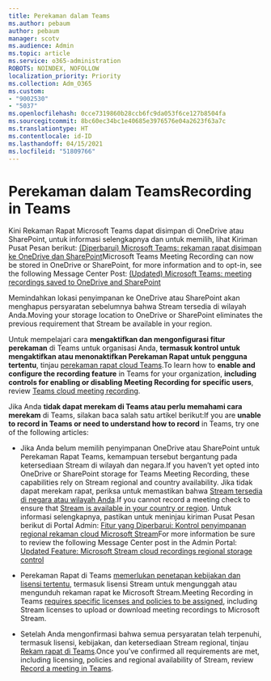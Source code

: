 ```yaml
---
title: Perekaman dalam Teams
ms.author: pebaum
author: pebaum
manager: scotv
ms.audience: Admin
ms.topic: article
ms.service: o365-administration
ROBOTS: NOINDEX, NOFOLLOW
localization_priority: Priority
ms.collection: Adm_O365
ms.custom:
- "9002530"
- "5037"
ms.openlocfilehash: 0cce7319860b28ccb6fc9da053f6ce127b8504fa
ms.sourcegitcommit: 8bc60ec34bc1e40685e3976576e04a2623f63a7c
ms.translationtype: HT
ms.contentlocale: id-ID
ms.lasthandoff: 04/15/2021
ms.locfileid: "51809766"
---
```

# <a name="recording-in-teams"></a><span data-ttu-id="222a5-102">Perekaman dalam Teams</span><span class="sxs-lookup"><span data-stu-id="222a5-102">Recording in Teams</span></span>

<span data-ttu-id="222a5-103">Kini Rekaman Rapat Microsoft Teams dapat disimpan di OneDrive atau SharePoint, untuk informasi selengkapnya dan untuk memilih, lihat Kiriman Pusat Pesan berikut: [(Diperbarui) Microsoft Teams: rekaman rapat disimpan ke OneDrive dan SharePoint](https://portal.microsoft.com/Adminportal/Home?ref=MessageCenter&id=MC222640)</span><span class="sxs-lookup"><span data-stu-id="222a5-103">Microsoft Teams Meeting Recording can now be stored in OneDrive or SharePoint, for more information and to opt-in, see the following Message Center Post: [(Updated) Microsoft Teams: meeting recordings saved to OneDrive and SharePoint](https://portal.microsoft.com/Adminportal/Home?ref=MessageCenter&id=MC222640)</span></span>

<span data-ttu-id="222a5-104">Memindahkan lokasi penyimpanan ke OneDrive atau SharePoint akan menghapus persyaratan sebelumnya bahwa Stream tersedia di wilayah Anda.</span><span class="sxs-lookup"><span data-stu-id="222a5-104">Moving your storage location to OneDrive or SharePoint eliminates the previous requirement that Stream be available in your region.</span></span>

<span data-ttu-id="222a5-105">Untuk mempelajari cara **mengaktifkan dan mengonfigurasi fitur perekaman** di Teams untuk organisasi Anda, **termasuk kontrol untuk mengaktifkan atau menonaktifkan Perekaman Rapat untuk pengguna tertentu**, tinjau [perekaman rapat cloud Teams](https://docs.microsoft.com/microsoftteams/cloud-recording).</span><span class="sxs-lookup"><span data-stu-id="222a5-105">To learn how to **enable and configure the recording feature** in Teams for your organization, **including controls for enabling or disabling Meeting Recording for specific users**, review [Teams cloud meeting recording](https://docs.microsoft.com/microsoftteams/cloud-recording).</span></span>

<span data-ttu-id="222a5-106">Jika Anda **tidak dapat merekam di Teams atau perlu memahami cara merekam** di Teams, silakan baca salah satu artikel berikut:</span><span class="sxs-lookup"><span data-stu-id="222a5-106">If you are **unable to record in Teams or need to understand how to record** in Teams, try one of the following articles:</span></span>

- <span data-ttu-id="222a5-107">Jika Anda belum memilih penyimpanan OneDrive atau SharePoint untuk Perekaman Rapat Teams, kemampuan tersebut bergantung pada ketersediaan Stream di wilayah dan negara.</span><span class="sxs-lookup"><span data-stu-id="222a5-107">If you haven’t yet opted into OneDrive or SharePoint storage for Teams Meeting Recording, these capabilities rely on Stream regional and country availability.</span></span> <span data-ttu-id="222a5-108">Jika tidak dapat merekam rapat, periksa untuk memastikan bahwa [Stream tersedia di negara atau wilayah Anda](https://docs.microsoft.com/stream/faq#which-regions-does-microsoft-stream-host-my-data-in).</span><span class="sxs-lookup"><span data-stu-id="222a5-108">If you cannot record a meeting check to ensure that [Stream is available in your country or region](https://docs.microsoft.com/stream/faq#which-regions-does-microsoft-stream-host-my-data-in).</span></span> <span data-ttu-id="222a5-109">Untuk informasi selengkapnya, pastikan untuk meninjau kiriman Pusat Pesan berikut di Portal Admin: [Fitur yang Diperbarui: Kontrol penyimpanan regional rekaman cloud Microsoft Stream](https://admin.microsoft.com/AdminPortal/Home#/MessageCenter?id=MC214327)</span><span class="sxs-lookup"><span data-stu-id="222a5-109">For more information be sure to review the following Message Center post in the Admin Portal: [Updated Feature: Microsoft Stream cloud recordings regional storage control](https://admin.microsoft.com/AdminPortal/Home#/MessageCenter?id=MC214327)</span></span>

- <span data-ttu-id="222a5-110">Perekaman Rapat di Teams [memerlukan penetapan kebijakan dan lisensi tertentu](https://docs.microsoft.com/microsoftteams/cloud-recording#prerequisites-for-teams-cloud-meeting-recording), termasuk lisensi Stream untuk mengunggah atau mengunduh rekaman rapat ke Microsoft Stream.</span><span class="sxs-lookup"><span data-stu-id="222a5-110">Meeting Recording in Teams [requires specific licenses and policies to be assigned](https://docs.microsoft.com/microsoftteams/cloud-recording#prerequisites-for-teams-cloud-meeting-recording), including Stream licenses to upload or download meeting recordings to Microsoft Stream.</span></span>

- <span data-ttu-id="222a5-111">Setelah Anda mengonfirmasi bahwa semua persyaratan telah terpenuhi, termasuk lisensi, kebijakan, dan ketersediaan Stream regional, tinjau [Rekam rapat di Teams](https://support.office.com/article/34dfbe7f-b07d-4a27-b4c6-de62f1348c24).</span><span class="sxs-lookup"><span data-stu-id="222a5-111">Once you’ve confirmed all requirements are met, including licensing, policies and regional availability of Stream, review [Record a meeting in Teams](https://support.office.com/article/34dfbe7f-b07d-4a27-b4c6-de62f1348c24).</span></span>
